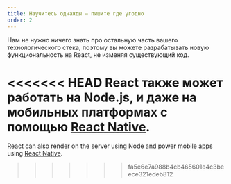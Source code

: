```yaml
---
title: Научитесь однажды — пишите где угодно
order: 2
---
```


Нам не нужно ничего знать про остальную часть вашего технологического стека, поэтому вы можете разрабатывать новую функциональность на React, не изменяя существующий код.

<<<<<<< HEAD
React также может работать на Node.js, и даже на мобильных платформах с помощью [React Native](https://facebook.github.io/react-native/).
=======
React can also render on the server using Node and power mobile apps using [React Native](https://reactnative.dev/).
>>>>>>> fa5e6e7a988b4cb465601e4c3beece321edeb812
